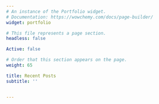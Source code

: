 ```yaml
---
# An instance of the Portfolio widget.
# Documentation: https://wowchemy.com/docs/page-builder/
widget: portfolio

# This file represents a page section.
headless: false

Active: false

# Order that this section appears on the page.
weight: 65

title: Recent Posts
subtitle: ''


---
```


